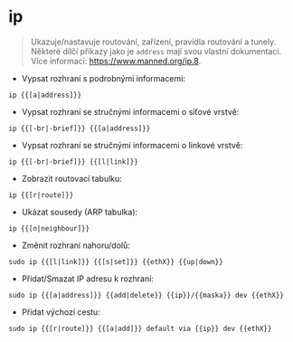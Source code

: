 # ip

> Ukazuje/nastavuje routování, zařízení, pravidla routování a tunely.
> Některé dílčí příkazy jako je `address` mají svou vlastní dokumentaci.
> Více informací: <https://www.manned.org/ip.8>.

- Vypsat rozhraní s podrobnými informacemi:

`ip {{[a|address]}}`

- Vypsat rozhraní se stručnými informacemi o síťové vrstvě:

`ip {{[-br|-brief]}} {{[a|address]}}`

- Vypsat rozhraní se stručnými informacemi o linkové vrstvě:

`ip {{[-br|-brief]}} {{[l|link]}}`

- Zobrazit routovací tabulku:

`ip {{[r|route]}}`

- Ukázat sousedy (ARP tabulka):

`ip {{[n|neighbour]}}`

- Změnit rozhraní nahoru/dolů:

`sudo ip {{[l|link]}} {{[s|set]}} {{ethX}} {{up|down}}`

- Přidat/Smazat IP adresu k rozhraní:

`sudo ip {{[a|address]}} {{add|delete}} {{ip}}/{{maska}} dev {{ethX}}`

- Přidat výchozí cestu:

`sudo ip {{[r|route]}} {{[a|add]}} default via {{ip}} dev {{ethX}}`
